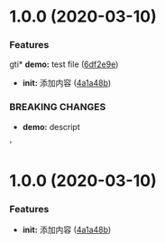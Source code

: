 # 1.0.0 (2020-03-10)

### Features

gti\* **demo:** test file ([6df2e9e](https://github.com/OliverWeb/testdemo/commit/6df2e9e16c7a89126a64c617716004a9f19cbcc7))

- **init:** 添加内容 ([4a1a48b](https://github.com/OliverWeb/testdemo/commit/4a1a48bb64051d5ce4492a63892644426175dbd9))

### BREAKING CHANGES

- **demo:** descript

'

# 1.0.0 (2020-03-10)

### Features

- **init:** 添加内容 ([4a1a48b](https://github.com/OliverWeb/testdemo/commit/4a1a48bb64051d5ce4492a63892644426175dbd9))
